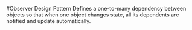 #Observer Design Pattern
Defines a one-to-many dependency between objects so that when one object changes state, all its dependents are notified
and update automatically.
